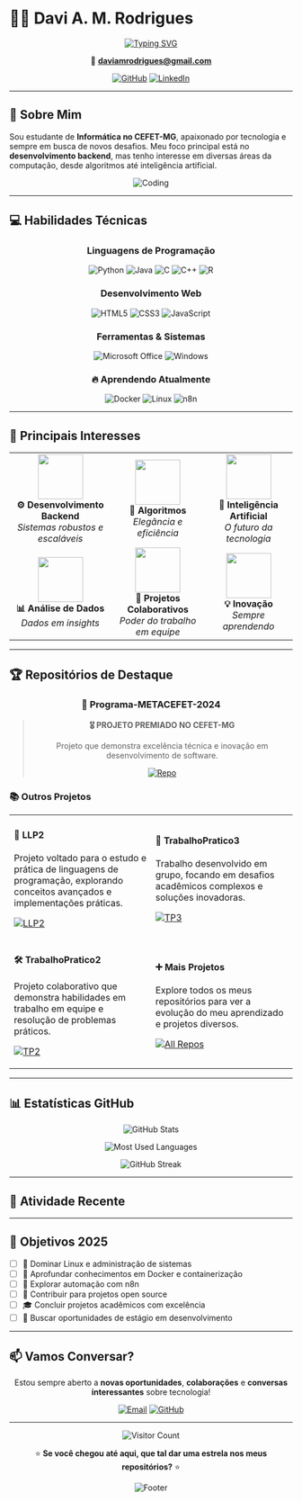 # 👨‍💻 Davi A. M. Rodrigues

<div align="center">
  
  [![Typing SVG](https://readme-typing-svg.herokuapp.com?font=Fira+Code&pause=1000&color=667EEA&center=true&vCenter=true&width=435&lines=Estudante+de+Inform%C3%A1tica;CEFET-MG;Desenvolvedor+Backend;Entusiasta+de+IA)](https://git.io/typing-svg)
  
  📧 **daviamrodrigues@gmail.com**
  
  [![GitHub](https://img.shields.io/badge/GitHub-181717?style=for-the-badge&logo=github&logoColor=white)](https://github.com/DaviAMRodrigues)
  [![LinkedIn](https://img.shields.io/badge/LinkedIn-0A66C2?style=for-the-badge&logo=linkedin&logoColor=white)](https://www.linkedin.com/in/daviamrodrigues)
  
</div>

---

## 🎯 **Sobre Mim**

Sou estudante de **Informática no CEFET-MG**, apaixonado por tecnologia e sempre em busca de novos desafios. Meu foco principal está no **desenvolvimento backend**, mas tenho interesse em diversas áreas da computação, desde algoritmos até inteligência artificial.

<div align="center">
  
  ![Coding](https://media.giphy.com/media/qgQUggAC3Pfv687qPC/giphy.gif)
  
</div>

---

## 💻 **Habilidades Técnicas**

<div align="center">

### **Linguagens de Programação**
![Python](https://img.shields.io/badge/Python-3776AB?style=for-the-badge&logo=python&logoColor=white)
![Java](https://img.shields.io/badge/Java-ED8B00?style=for-the-badge&logo=java&logoColor=white)
![C](https://img.shields.io/badge/C-A8B9CC?style=for-the-badge&logo=c&logoColor=black)
![C++](https://img.shields.io/badge/C++-00599C?style=for-the-badge&logo=cplusplus&logoColor=white)
![R](https://img.shields.io/badge/R-276DC3?style=for-the-badge&logo=r&logoColor=white)

### **Desenvolvimento Web**
![HTML5](https://img.shields.io/badge/HTML5-E34F26?style=for-the-badge&logo=html5&logoColor=white)
![CSS3](https://img.shields.io/badge/CSS3-1572B6?style=for-the-badge&logo=css3&logoColor=white)
![JavaScript](https://img.shields.io/badge/JavaScript-F7DF1E?style=for-the-badge&logo=javascript&logoColor=black)

### **Ferramentas & Sistemas**
![Microsoft Office](https://img.shields.io/badge/Microsoft_Office-D83B01?style=for-the-badge&logo=microsoft-office&logoColor=white)
![Windows](https://img.shields.io/badge/Windows-0078D6?style=for-the-badge&logo=windows&logoColor=white)

### **🔥 Aprendendo Atualmente**
![Docker](https://img.shields.io/badge/Docker-2496ED?style=for-the-badge&logo=docker&logoColor=white)
![Linux](https://img.shields.io/badge/Linux-FCC624?style=for-the-badge&logo=linux&logoColor=black)
![n8n](https://img.shields.io/badge/n8n-EA4B71?style=for-the-badge&logo=n8n&logoColor=white)

</div>

---

## 🚀 **Principais Interesses**

<table align="center">
<tr>
<td align="center" width="200px">
<img src="https://media0.giphy.com/media/GghGKaZ8JeHJx0apQC/giphy.gif" width="80px"/><br>
<b>⚙️ Desenvolvimento Backend</b><br>
<em>Sistemas robustos e escaláveis</em>
</td>
<td align="center" width="200px">
<img src="https://media.giphy.com/media/3oKIPnAiaMCws8nOsE/giphy.gif" width="80px"/><br>
<b>🧮 Algoritmos</b><br>
<em>Elegância e eficiência</em>
</td>
<td align="center" width="200px">
<img src="https://media3.giphy.com/media/ABVK96HgZvWI9SBbXr/giphy.gif" width="80px"/><br>
<b>🤖 Inteligência Artificial</b><br>
<em>O futuro da tecnologia</em>
</td>
</tr>
<tr>
<td align="center" width="200px">
<img src="https://media2.giphy.com/media/l1IY5NRhxdCJYxsmA/giphy.gif" width="80px"/><br>
<b>📊 Análise de Dados</b><br>
<em>Dados em insights</em>
</td>
<td align="center" width="200px">
<img src="https://media.giphy.com/media/du3J3cXyzhj75IOgvA/giphy.gif" width="80px"/><br>
<b>🤝 Projetos Colaborativos</b><br>
<em>Poder do trabalho em equipe</em>
</td>
<td align="center" width="200px">
<img src="https://media.giphy.com/media/L1R1tvI9svkIWwpVYr/giphy.gif" width="80px"/><br>
<b>💡 Inovação</b><br>
<em>Sempre aprendendo</em>
</td>
</tr>
</table>

---

## 🏆 **Repositórios de Destaque**

<div align="center">

### 🥇 **Programa-METACEFET-2024** 
> **🎖️ PROJETO PREMIADO NO CEFET-MG**
> 
> Projeto que demonstra excelência técnica e inovação em desenvolvimento de software.
> 
> [![Repo](https://img.shields.io/badge/Ver_Repositório-181717?style=for-the-badge&logo=github&logoColor=white)](https://github.com/DaviAMRodrigues/Programa-METACEFET-2024)

</div>

### 📚 **Outros Projetos**

<table>
<tr>
<td width="50%">

#### 🔬 **LLP2**
Projeto voltado para o estudo e prática de linguagens de programação, explorando conceitos avançados e implementações práticas.

[![LLP2](https://img.shields.io/badge/Ver_Código-667EEA?style=flat-square&logo=github&logoColor=white)](https://github.com/DaviAMRodrigues/LLP2)

</td>
<td width="50%">

#### 👥 **TrabalhoPratico3**
Trabalho desenvolvido em grupo, focando em desafios acadêmicos complexos e soluções inovadoras.

[![TP3](https://img.shields.io/badge/Ver_Código-764BA2?style=flat-square&logo=github&logoColor=white)](https://github.com/DaviAMRodrigues/TrabalhoPratico3)

</td>
</tr>
<tr>
<td width="50%">

#### 🛠️ **TrabalhoPratico2**
Projeto colaborativo que demonstra habilidades em trabalho em equipe e resolução de problemas práticos.

[![TP2](https://img.shields.io/badge/Ver_Código-FF6B6B?style=flat-square&logo=github&logoColor=white)](https://github.com/DaviAMRodrigues/TrabalhoPratico2)

</td>
<td width="50%">

#### ➕ **Mais Projetos**
Explore todos os meus repositórios para ver a evolução do meu aprendizado e projetos diversos.

[![All Repos](https://img.shields.io/badge/Todos_os_Projetos-4ECDC4?style=flat-square&logo=github&logoColor=white)](https://github.com/DaviAMRodrigues?tab=repositories)

</td>
</tr>
</table>

---

## 📊 **Estatísticas GitHub**

<div align="center">
  
  ![GitHub Stats](https://github-readme-stats.vercel.app/api?username=DaviAMRodrigues&show_icons=true&theme=gradient&hide_border=true&include_all_commits=true&count_private=true)
  
  ![Most Used Languages](https://github-readme-stats.vercel.app/api/top-langs/?username=DaviAMRodrigues&layout=compact&theme=gradient&hide_border=true)
  
  ![GitHub Streak](https://github-readme-streak-stats.herokuapp.com/?user=DaviAMRodrigues&theme=gradient&hide_border=true)
  
</div>

---

## 🌟 **Atividade Recente**

<!--START_SECTION:activity-->
<!--END_SECTION:activity-->

---

## 🎯 **Objetivos 2025**

- [ ] 🐧 Dominar Linux e administração de sistemas
- [ ] 🐳 Aprofundar conhecimentos em Docker e containerização
- [ ] 🔗 Explorar automação com n8n
- [ ] 🚀 Contribuir para projetos open source
- [ ] 🎓 Concluir projetos acadêmicos com excelência
- [ ] 💼 Buscar oportunidades de estágio em desenvolvimento

---

## 📫 **Vamos Conversar?**

<div align="center">
  
  Estou sempre aberto a **novas oportunidades**, **colaborações** e **conversas interessantes** sobre tecnologia!
  
  [![Email](https://img.shields.io/badge/Email-D14836?style=for-the-badge&logo=gmail&logoColor=white)](mailto:daviamrodrigues@gmail.com)
  [![GitHub](https://img.shields.io/badge/GitHub-181717?style=for-the-badge&logo=github&logoColor=white)](https://github.com/DaviAMRodrigues)
  
  ---
  
  ![Visitor Count](https://profile-counter.glitch.me/DaviAMRodrigues/count.svg)
  
  ⭐ **Se você chegou até aqui, que tal dar uma estrela nos meus repositórios?** ⭐
  
  ![Footer](https://capsule-render.vercel.app/api?type=waving&color=gradient&height=100&section=footer)
  
</div>
